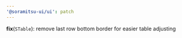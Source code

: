 ```yaml
---
'@soramitsu-ui/ui': patch
---
```


**fix**(`STable`): remove last row bottom border for easier table adjusting
